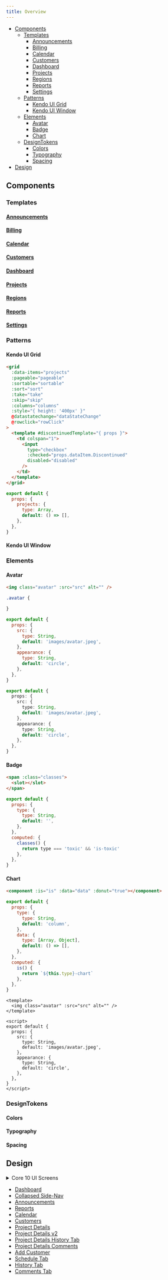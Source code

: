 ```yaml
---
title: Overview
---
```



- [Components](#components)
  - [Templates](#templates)
    - [Announcements](#announcements)
    - [Billing](#billing)
    - [Calendar](#calendar)
    - [Customers](#customers)
    - [Dashboard](#dashboard)
    - [Projects](#projects)
    - [Regions](#regions)
    - [Reports](#reports)
    - [Settings](#settings)
  - [Patterns](#patterns)
    - [Kendo UI Grid](#kendo-ui-grid)
    - [Kendo UI Window](#kendo-ui-window)
  - [Elements](#elements)
    - [Avatar](#avatar)
    - [Badge](#badge)
    - [Chart](#chart)
  - [DesignTokens](#designtokens)
    - [Colors](#colors)
    - [Typography](#typography)
    - [Spacing](#spacing)
- [Design](#design)

## Components

### Templates

#### [Announcements](/announcements)

#### [Billing](/billing)

#### [Calendar](/calendar)

#### [Customers](/customers)

#### [Dashboard](/dashboard)

#### [Projects](/projects)

#### [Regions](/regions)

#### [Reports](/customers)

#### [Settings](/customers)

### Patterns

#### Kendo UI Grid

<code-group>
  <code-block label="HTML" active>

  ```html
  <grid
    :data-items="projects"
    :pageable="pageable"
    :sortable="sortable"
    :sort="sort"
    :take="take"
    :skip="skip"
    :columns="columns"
    :style="{ height: '400px' }"
    @datastatechange="dataStateChange"
    @rowclick="rowClick"
  >
    <template #discontinuedTemplate="{ props }">
      <td colspan="1">
        <input
          type="checkbox"
          :checked="props.dataItem.Discontinued"
          disabled="disabled"
        />
      </td>
    </template>
  </grid>
  ```

  </code-block>
  <code-block label="JavaScript">

  ```js
  export default {
    props: {
      projects: {
        type: Array,
        default: () => [],
      },
    },
  }
  ```

  </code-block>
</code-group>




#### Kendo UI Window

### Elements

#### Avatar

<code-group>
  <code-block label="HTML" active>

  ```html
  <img class="avatar" :src="src" alt="" />
  ```

  </code-block>
  <code-block label="CSS">

  ```scss
  .avatar {

  }
  ```

  </code-block>
  <code-block label="JavaScript">

  ```js
  export default {
    props: {
      src: {
        type: String,
        default: 'images/avatar.jpeg',
      },
      appearance: {
        type: String,
        default: 'circle',
      },
    },
  }
  ```

  </code-block>
  <code-block label="TypeScript">

  ```ts
  export default {
    props: {
      src: {
        type: String,
        default: 'images/avatar.jpeg',
      },
      appearance: {
        type: String,
        default: 'circle',
      },
    },
  }
  ```

  </code-block>
</code-group>

#### Badge

<code-group>
  <code-block label="HTML" active>

  ```html
  <span :class="classes">
    <slot></slot>
  </span>
  ```

  </code-block>
  <code-block label="JavaScript">

  ```js
  export default {
    props: {
      type: {
        type: String,
        default: '',
      },
    },
    computed: {
      classes() {
        return type === 'toxic' && 'is-toxic'
      },
    },
  }
  ```

  </code-block>
</code-group>

#### Chart

<code-group>
  <code-block label="HTML" active>

  ```html
  <component :is="is" :data="data" :donut="true"></component>
  ```

  </code-block>
  <code-block label="JavaScript">

  ```js
  export default {
    props: {
      type: {
        type: String,
        default: 'column',
      },
      data: {
        type: [Array, Object],
        default: () => [],
      },
    },
    computed: {
      is() {
        return `${this.type}-chart`
      },
    },
  }
  ```

  </code-block>
</code-group>

```vue
<template>
  <img class="avatar" :src="src" alt="" />
</template>

<script>
export default {
  props: {
    src: {
      type: String,
      default: 'images/avatar.jpeg',
    },
    appearance: {
      type: String,
      default: 'circle',
    },
  },
}
</script>
```


### DesignTokens

#### Colors

#### Typography

#### Spacing

## Design

<details>

<summary> Core 10 UI Screens</summary>

[![Bulk Service Tech Assignment](/assets/images/comps/bulk-service-tech-assignment.png "Bulk Service Tech Assignment")]()
[![Calendar](/assets/images/comps/calendar.png "Calendar")](https://xd.adobe.com/view/1ccaa3fb-6e83-4f01-65fe-119b51af049d-6afb/screen/8aec80b9-a195-46f7-a186-d240f3af826b)
[![Customer Setup](/assets/images/comps/customer-setup.png "Customer Setup")](https://xd.adobe.com/view/1ccaa3fb-6e83-4f01-65fe-119b51af049d-6afb/screen/a0672825-8eea-40c0-a908-e032a931dc41)
[![Customers](/assets/images/comps/customers.png "Customers")]()
[![Dashboard Collapsed](/assets/images/comps/dashboard-collapsed.png "Dashboard")]()
[![Dashboard Notifications](/assets/images/comps/dashboard-notifications.png "Dashboard Notifications")]()
[![Project Details 1 Comments](/assets/images/comps/project-details-1-comments.png "Project Details 1 Comments")](https://xd.adobe.com/view/1ccaa3fb-6e83-4f01-65fe-119b51af049d-6afb/screen/ded10744-9c77-467a-a259-377fd291bba9)
[![Project Details 1 History](/assets/images/comps/project-details-1-history.png "Project Details 1 History")](https://xd.adobe.com/view/1ccaa3fb-6e83-4f01-65fe-119b51af049d-6afb/screen/6980f6f5-8d78-4da6-b1c5-43588aec69b8)
[![Project Details 1 Schedule](/assets/images/comps/project-details-1-schedule.png "Project Details 1 Schedulue")](https://xd.adobe.com/view/1ccaa3fb-6e83-4f01-65fe-119b51af049d-6afb/screen/8384a6e0-862b-4090-95b3-b7ec3a73d4ae)
[![Project Details 2 Comments](/assets/images/comps/project-details-2-comments.png "Project Details 2 Comments")](https://xd.adobe.com/view/1ccaa3fb-6e83-4f01-65fe-119b51af049d-6afb/screen/cb5fc81a-3d31-4078-af7e-87f7f224202a)
[![Project Details 2 History](/assets/images/comps/project-details-2-history.png "Project Details 2 History")](https://xd.adobe.com/view/1ccaa3fb-6e83-4f01-65fe-119b51af049d-6afb/screen/c3e8452e-2a21-4514-b6a2-e1e4eae5a835)
[![Project Details 2 Schedulue](/assets/images/comps/project-details-2-schedule.png "Project Details 2 Schedulue")]()
[![Project Details](/assets/images/comps/project-details.png "Project Details")](https://xd.adobe.com/view/1ccaa3fb-6e83-4f01-65fe-119b51af049d-6afb/screen/c4348e65-13ec-4e6c-b0f2-91ae9a790228)
[![Projects](/assets/images/comps/projects.png "Projects")]()
[![Dashboard](/assets/images/comps/users.png "Dashboard")](https://xd.adobe.com/view/1ccaa3fb-6e83-4f01-65fe-119b51af049d-6afb/)

</details>

- [Dashboard](https://xd.adobe.com/view/1ccaa3fb-6e83-4f01-65fe-119b51af049d-6afb/)
- [Collapsed Side-Nav](https://xd.adobe.com/view/1ccaa3fb-6e83-4f01-65fe-119b51af049d-6afb/screen/213bbfd1-031f-4382-8c5b-01544228b65e)
- [Announcements](https://xd.adobe.com/view/1ccaa3fb-6e83-4f01-65fe-119b51af049d-6afb/screen/c13f04d8-e61b-4dbf-b1a1-b874e33c780f)
- [Reports](https://xd.adobe.com/view/1ccaa3fb-6e83-4f01-65fe-119b51af049d-6afb/screen/0bf51314-06b2-4955-b15a-90c3ef53d404)
- [Calendar](https://xd.adobe.com/view/1ccaa3fb-6e83-4f01-65fe-119b51af049d-6afb/screen/8aec80b9-a195-46f7-a186-d240f3af826b)
- [Customers](https://xd.adobe.com/view/1ccaa3fb-6e83-4f01-65fe-119b51af049d-6afb/screen/3ecfc7be-bfea-44b2-a1d6-43ebbed4e53b)
- [Project Details](https://xd.adobe.com/view/1ccaa3fb-6e83-4f01-65fe-119b51af049d-6afb/screen/c4348e65-13ec-4e6c-b0f2-91ae9a790228)
- [Project Details v2](https://xd.adobe.com/view/1ccaa3fb-6e83-4f01-65fe-119b51af049d-6afb/screen/e15684c2-f8d9-4b15-9a51-5583bb7676fe)
- [Project Details History Tab](https://xd.adobe.com/view/1ccaa3fb-6e83-4f01-65fe-119b51af049d-6afb/screen/c3e8452e-2a21-4514-b6a2-e1e4eae5a835)
- [Project Details Comments](https://xd.adobe.com/view/1ccaa3fb-6e83-4f01-65fe-119b51af049d-6afb/screen/cb5fc81a-3d31-4078-af7e-87f7f224202a)
- [Add Customer](https://xd.adobe.com/view/1ccaa3fb-6e83-4f01-65fe-119b51af049d-6afb/screen/a0672825-8eea-40c0-a908-e032a931dc41)
- [Schedule Tab](https://xd.adobe.com/view/1ccaa3fb-6e83-4f01-65fe-119b51af049d-6afb/screen/8384a6e0-862b-4090-95b3-b7ec3a73d4ae)
- [History Tab](https://xd.adobe.com/view/1ccaa3fb-6e83-4f01-65fe-119b51af049d-6afb/screen/6980f6f5-8d78-4da6-b1c5-43588aec69b8)
- [Comments Tab](https://xd.adobe.com/view/1ccaa3fb-6e83-4f01-65fe-119b51af049d-6afb/screen/ded10744-9c77-467a-a259-377fd291bba9)
